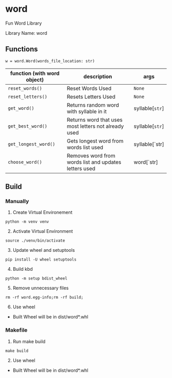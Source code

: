 # word

Fun Word Library

Library Name: word

## Functions

```
w = word.Word(words_file_location: str)
```

| function (with word object) | description                                           | args            |
| --------------------------- | ----------------------------------------------------- | --------------- |
| `reset_words()`             | Reset Words Used                                      | `None`          |
| `reset_letters()`           | Resets Letters Used                                   | `None`          |
| `get_word()`                | Returns random word with syllable in it               | syllable[`str`] |
| `get_best_word()`           | Returns word that uses most letters not already used  | syllable[`str`] |
| `get_longest_word()`        | Gets longest word from words list used                | syllable[`str]  |
| `choose_word()`             | Removes word from words list and updates letters used | word[`str]      |

## Build

### Manually

1. Create Virtual Environement

```
python -m venv venv
```

2. Activate Virtual Environment

```
source ./venv/bin/activate
```

3. Update wheel and setuptools

```
pip install -U wheel setuptools
```

4. Build kbd

```
python -m setup bdist_wheel
```

5. Remove unnecessary files

```
rm -rf word.egg-info;rm -rf build;
```

6. Use wheel

- Built Wheel will be in dist/word\*.whl

### Makefile

1. Run make build

```
make build
```

2. Use wheel

- Built Wheel will be in dist/word\*.whl
